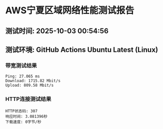 # AWS宁夏区域网络性能测试报告
## 测试时间: 2025-10-03 00:54:56
## 测试环境: GitHub Actions Ubuntu Latest (Linux)

### 带宽测试结果
```
Ping: 27.065 ms
Download: 1715.82 Mbit/s
Upload: 809.58 Mbit/s
```

### HTTP连接测试结果
```
HTTP状态码: 307
响应时间: 3.081396秒
下载速度: 0字节/秒
```

